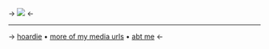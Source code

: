-> ![](https://cdn.discordapp.com/attachments/852782813186490408/1125568518700675102/IMG_9599.gif) <-


***
-> [hoardie](https://rentry.co/angelstruck) • [more of my media urls](https://rentry.co/mediaurls) • [abt me](https://rentry.co/aboutsera) <-